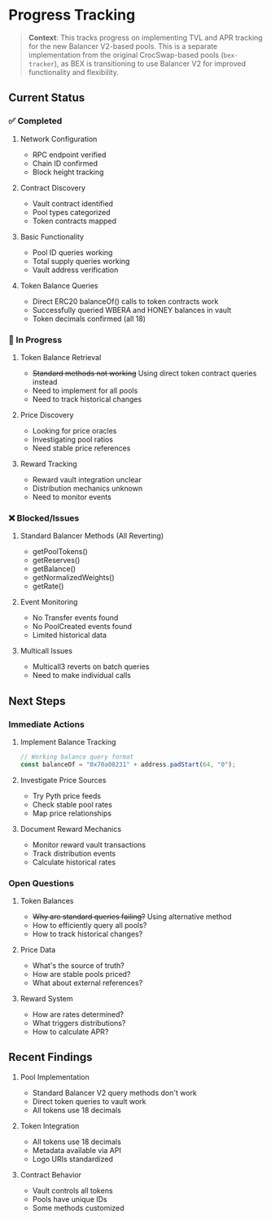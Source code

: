 # Progress Tracking

> **Context**: This tracks progress on implementing TVL and APR tracking for the new Balancer V2-based pools. This is a separate implementation from the original CrocSwap-based pools (`bex-tracker`), as BEX is transitioning to use Balancer V2 for improved functionality and flexibility.

## Current Status

### ✅ Completed
1. Network Configuration
   - RPC endpoint verified
   - Chain ID confirmed
   - Block height tracking

2. Contract Discovery
   - Vault contract identified
   - Pool types categorized
   - Token contracts mapped

3. Basic Functionality
   - Pool ID queries working
   - Total supply queries working
   - Vault address verification

4. Token Balance Queries
   - Direct ERC20 balanceOf() calls to token contracts work
   - Successfully queried WBERA and HONEY balances in vault
   - Token decimals confirmed (all 18)

### 🔄 In Progress
1. Token Balance Retrieval
   - ~~Standard methods not working~~ Using direct token contract queries instead
   - Need to implement for all pools
   - Need to track historical changes

2. Price Discovery
   - Looking for price oracles
   - Investigating pool ratios
   - Need stable price references

3. Reward Tracking
   - Reward vault integration unclear
   - Distribution mechanics unknown
   - Need to monitor events

### ❌ Blocked/Issues
1. Standard Balancer Methods (All Reverting)
   - getPoolTokens()
   - getReserves()
   - getBalance()
   - getNormalizedWeights()
   - getRate()

2. Event Monitoring
   - No Transfer events found
   - No PoolCreated events found
   - Limited historical data

3. Multicall Issues
   - Multicall3 reverts on batch queries
   - Need to make individual calls

## Next Steps

### Immediate Actions
1. Implement Balance Tracking
   ```typescript
   // Working balance query format
   const balanceOf = "0x70a08231" + address.padStart(64, "0");
   ```

2. Investigate Price Sources
   - Try Pyth price feeds
   - Check stable pool rates
   - Map price relationships

3. Document Reward Mechanics
   - Monitor reward vault transactions
   - Track distribution events
   - Calculate historical rates

### Open Questions
1. Token Balances
   - ~~Why are standard queries failing?~~ Using alternative method
   - How to efficiently query all pools?
   - How to track historical changes?

2. Price Data
   - What's the source of truth?
   - How are stable pools priced?
   - What about external references?

3. Reward System
   - How are rates determined?
   - What triggers distributions?
   - How to calculate APR?

## Recent Findings
1. Pool Implementation
   - Standard Balancer V2 query methods don't work
   - Direct token queries to vault work
   - All tokens use 18 decimals

2. Token Integration
   - All tokens use 18 decimals
   - Metadata available via API
   - Logo URIs standardized

3. Contract Behavior
   - Vault controls all tokens
   - Pools have unique IDs
   - Some methods customized 